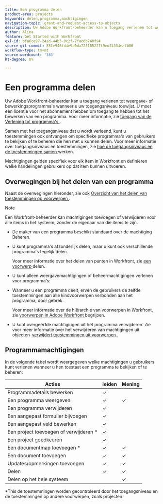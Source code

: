 ```yaml
---
title: Een programma delen
product-area: projects
keywords: delen,programma,machtigingen
navigation-topic: grant-and-request-access-to-objects
description: Uw Adobe Workfront-beheerder kan u toegang verlenen tot weergave- of bewerkingsprogramma's wanneer u uw toegangsniveau toewijst. U moet een licentie voor het abonnement hebben om toegang te hebben tot het bewerken van een programma.
author: Alina
feature: Get Started with Workfront
exl-id: bfa6ce97-24ad-44b3-9c2f-7fac6b748f94
source-git-commit: 851e946fd4e9b0da725185227f9ed24334eafb86
workflow-type: tm+mt
source-wordcount: '383'
ht-degree: 0%

---
```


# Een programma delen


Uw Adobe Workfront-beheerder kan u toegang verlenen tot weergave- of bewerkingsprogramma&#39;s wanneer u uw toegangsniveau toewijst. U moet een licentie voor het abonnement hebben om toegang te hebben tot het bewerken van een programma. Voor meer informatie, zie [ toegang van de Verlening tot programma&#39;s ](../../administration-and-setup/add-users/configure-and-grant-access/grant-access-programs.md).

Samen met het toegangsniveau dat u wordt verleend, kunt u toestemmingen ook ontvangen om specifieke programma&#39;s van gebruikers te bekijken of te beheren die hen met u kunnen delen. Voor meer informatie over toegangsniveaus en toestemmingen, zie [ hoe de toegangsniveaus en de toestemmingen samen ](../../administration-and-setup/add-users/access-levels-and-object-permissions/how-access-levels-permissions-work-together.md) werken.

Machtigingen gelden specifiek voor elk item in Workfront en definiëren welke handelingen gebruikers op dat item kunnen uitvoeren.

## Overwegingen bij het delen van een programma

Naast de overwegingen hieronder, zie ook [ Overzicht van het delen van toestemmingen op voorwerpen ](../../workfront-basics/grant-and-request-access-to-objects/sharing-permissions-on-objects-overview.md).

>[!NOTE]
>
>Een Workfront-beheerder kan machtigingen toevoegen of verwijderen voor alle items in het systeem, zonder de eigenaar van die items te zijn.

* De maker van een programma beschikt standaard over de machtiging Beheren.

* U kunt programma&#39;s afzonderlijk delen, maar u kunt ook verschillende programma&#39;s tegelijk delen.

  Voor meer informatie over het delen van punten in Workfront, zie [ een voorwerp ](../../workfront-basics/grant-and-request-access-to-objects/share-an-object.md) delen.

* U kunt alleen weergavemachtigingen of beheermachtigingen verlenen voor programma&#39;s:

* Wanneer u een programma deelt, erven de gebruikers de zelfde toestemmingen aan alle kindvoorwerpen verbonden aan het programma, door gebrek.

  Voor meer informatie over de hiërarchie van voorwerpen in Workfront, zie [ voorwerpen in Adobe Workfront ](../../workfront-basics/navigate-workfront/workfront-navigation/understand-objects.md) begrijpen.

* U kunt overgeërfde machtigingen uit het programma verwijderen. Zie voor meer informatie over het verwijderen van machtigingen uit objecten  [ verwijdert toestemmingen uit voorwerpen ](../../workfront-basics/grant-and-request-access-to-objects/remove-permissions-from-objects.md).

## Programmamachtigingen

In de volgende tabel wordt weergegeven welke machtigingen u gebruikers kunt verlenen wanneer u hen toestaat een programma te bekijken of te beheren:

| **Acties** | **leiden** | **Mening** |
|---|---|---|
| Programmadetails bewerken | ✓ |   |
| Een programma weergeven | ✓ | ✓ |
| Een programma verwijderen | ✓ |   |
| Een aangepast formulier bijvoegen | ✓ |   |
| Een aangepast veld bewerken | ✓ |   |
| Een project toevoegen of verwijderen &#42; | ✓ |   |
| Een project goedkeuren | ✓ |   |
| Een documentmap toevoegen &#42; | ✓ | ✓ |
| Een document toevoegen | ✓ | ✓ |
| Updates/opmerkingen toevoegen | ✓ | ✓ |
| Delen | ✓ | ✓ |
| Delen op het hele systeem |   | ✓ |

*This de toestemmingen worden gecontroleerd door het toegangsniveau en de toestemmingen op andere voorwerpen, zoals projecten.


